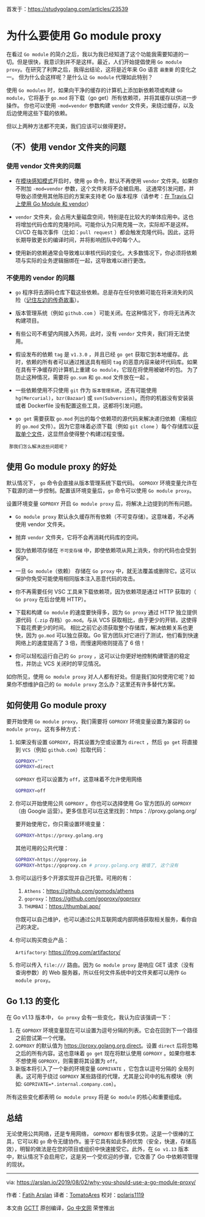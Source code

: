 首发于：https://studygolang.com/articles/23539

# 为什么要使用 Go module proxy

在看过 `Go module` 的简介之后，我以为我已经知道了这个功能我需要知道的一切。但是很快，我意识到并不是这样。最近，人们开始提倡使用 `Go module proxy`。在研究了利弊之后，我得出结论，这将是近年来 Go 语言 ` 最重要 ` 的变化之一。
但为什么会这样呢？是什么让 `Go module` 代理如此特别？

使用 `Go modules` 时，如果向干净的缓存的计算机上添加新依赖项或构建 `Go module`，它将基于 `go.mod` 将下载（go get）所有依赖项，并将其缓存以供进一步操作。
你也可以使用 `-mod=vendor` 参数构建 `vendor` 文件夹，来绕过缓存，以及后边使用这些下载的依赖。

但以上两种方法都不完美，我们应该可以做得更好。

## （不）使用 vendor 文件夹的问题

### 使用 vendor 文件夹的问题

* 在[模块感知模式](https://golang.org/cmd/go/#hdr-Modules_and_vendoring)开启时，使用 `go` 命令，默认不再使用 `vendor` 文件夹。如果你不附加 `-mod=vendor` 参数，这个文件夹将不会被启用。 这通常引发问题，并导致必须使用其他陈旧的方案来支持老 Go 版本程序（请参考：[在 Travis CI 上使用 Go Module 和 vendor](https://arslan.io/2018/08/26/using-go-modules-with-vendor-support-on-travis-ci/)）

* `vendor` 文件夹，会占用大量磁盘空间，特别是在比较大的单体应用中。这也将增加代码仓库的克隆时间。可能你认为只用克隆一次，实际却不是这样。CI/CD 在每次事件（比如：`pull request` ）都会触发克隆代码。因此，这将长期导致更长的编译时间，并将影响团队中的每个人。

* 使用新的依赖通常会导致难以审核代码的变化。大多数情况下，你必须将依赖项与实际的业务逻辑捆绑在一起，这导致难以进行更改。

### 不使用的 vendor 的问题

* `go` 程序将去源码仓库下载这些依赖。总是存在任何依赖可能在将来消失的风险（[记住左边的传奇故事](https://qz.com/646467/how-one-programmer-broke-the-internet-by-deleting-a-tiny-piece-of-code/)）。

* 版本管理系统（例如 `github.com` ）可能关闭。在这种情况下，你将无法再次构建项目。

* 有些公司不希望内网接入外网，此时，没有 `vendor` 文件夹，我们将无法使用。

* 假设发布的依赖 `tag` 是 `v1.3.0` ，并且已经 `go get` 获取它到本地缓存。此时，依赖的所有者可以通过推送具有相同 `tag` 的恶意内容来破坏代码库。如果在具有干净缓存的计算机上重建 `Go module`，它现在将使用被破坏的包。 为了防止这种情况，需要将 `go.sum` 和 `go.mod` 文件放在一起 。

* 一些依赖使用不只使用 `git` 作为 ` 版本管理系统 `，还有可能使用 `hg(Mercurial)`，`bzr(Bazaar`) 或 `svn(Subversion)`。而你的机器没有安装装或者 Dockerfile 没有配置这些工具，这都将引发问题。

* `go get` 需要获取 `go.mod` 列出的每个依赖项的源代码来解决递归依赖（需相应的 `go.mod` 文件）。因为它意味着必须下载（例如 `git clone` ）每个存储库以[获取单个文件](https://about.sourcegraph.com/go/gophercon-2019-go-module-proxy-life-of-a-query)，这显然会使得整个构建过程变慢。

` 那我们怎么解决这些问题呢？`

## 使用 Go module proxy 的好处

默认情况下， `go` 命令会直接从版本管理系统下载代码。
`GOPROXY` 环境变量允许在下载源的进一步控制。配置该环境变量后，`go` 命令可以使用 `Go module proxy`。

设置环境变量 `GOPROXY` 开启 `Go module proxy` 后，将解决上边提到的所有问题。

* `Go module proxy` 默认永久缓存所有依赖（不可变存储）。这意味着，不必再使用 vendor 文件夹。

* 抛弃 `vendor` 文件夹，它将不会再消耗代码库的空间。

* 因为依赖项存储在 ` 不可变存储 ` 中，即使依赖项从网上消失，你的代码也会受到保护。

* 一旦 `Go module`（依赖） 存储在 `Go proxy` 中，就无法覆盖或删除它。这可以保护你免受可能使用相同版本注入恶意代码的攻击。

* 你不再需要任何 VSC 工具来下载依赖项，因为依赖项是通过 HTTP 获取的（ `Go proxy` 在后台使用 HTTP）。

* 下载和构建 `Go module` 的速度要快得多，因为 `Go proxy` 通过 HTTP 独立提供源代码（`.zip` 存档）`go.mod`。与从 VCS 获取相比，由于更少的开销，这使得下载花费更少的时间。 相比之前它必须获取整个存储库，解决依赖关系也更快，因为 `go.mod` 可以独立获取。Go 官方团队对它进行了测试，他们看到快速网络上的速度提高了 3 倍，而慢速网络则提高了 6 倍！

* 你可以轻松运行自己的 `Go proxy` ，这可以让你更好地控制构建管道的稳定性，并防止 VCS 关闭时的罕见情况。

如你所见，使用 `Go module proxy` 对人人都有好处。但是我们如何使用它呢？如果你不想维护自己的 `Go module proxy` 怎么办？这里还有许多替代方案。

## 如何使用 Go module proxy

要开始使用 `Go module proxy`，我们需要将 `GOPROXY` 环境变量设置为兼容的 `Go module proxy`。这有多种方式：

1. 如果没有设置 `GOPROXY`，将其设置为空或设置为 `direct` ，然后 `go get` 将直接到 `VCS`（例如 `github.com`）拉取代码：

   ```bash
   GOPROXY=""
   GOPROXY=direct
   ```

    `GOPROXY` 也可以设置为 `off`，这意味着不允许使用网络

    ```bash
    GOPROXY=off
    ```

2. 你可以开始使用公共 `GOPROXY` 。你也可以选择使用 Go 官方团队的 `GOPROXY`（由 Google 运营）。更多信息可以在这里找到：https：//proxy.golang.org/

   要开始使用它，你只需设置环境变量：

    ```bash
    GOPROXY=https://proxy.golang.org
    ```

    其他可用的公共代理：

    ```bash
    GOPROXY=https://goproxy.io
    GOPROXY=https://goproxy.cn # proxy.golang.org 被墙了, 这个没有
    ```

3. 你可以运行多个开源实现并自己托管。可用的有：

    1. `Athens`：<https://github.com/gomods/athens>
    2. `goproxy`：<https://github.com/goproxy/goproxy>
    3. `THUMBAI`：<https://thumbai.app/>

    你既可以自己维护，也可以通过公共互联网或内部网络获取相关服务，看你自己的决定。

4. 你可以购买商业产品：

    `Artifactory`: <https://jfrog.com/artifactory/>

5. 你可以传入 `file:///` 路由。因为 `Go module proxy` 是响应 GET 请求（没有查询参数）的 Web 服务器，所以任何文件系统中的文件夹都可以用作 `Go module proxy`。

## Go 1.13 的变化

在 Go v1.13 版本中， `Go proxy` 会有一些变化，我认为应该强调一下：

1. 在 `GOPROXY` 环境变量现在可以设置为逗号分隔的列表。它会在回到下一个路径之前尝试第一个代理。
2. `GOPROXY` 的默认值为 <https://proxy.golang.org,direct>。设置 `direct` 后将忽略之后的所有内容。这也意味着 `go get` 现在将默认使用 `GOPROXY` 。如果你根本不想使用 `GOPROXY`，则需要将其设置为 `off`。
3. 新版本将引入了一个新的环境变量 `GOPRIVATE` ，它包含以逗号分隔的 全局列表。这可用于绕过 `GOPROXY` 某些路径的代理，尤其是公司中的私有模块（例如: `GOPRIVATE=*.internal.company.com`）。

所有这些变化都表明 `Go module proxy` 将是 `Go module` 的核心和重要组成。

## 总结

无论使用公共网络，还是专用网络， `GOPROXY` 都有很多优势。这是一个很棒的工具，它可以和 `go` 命令无缝协作。鉴于它具有如此多的优势（安全，快速，存储高效），明智的做法是在您的项目或组织中快速接受它。此外，在 `Go v1.13` 版本中，默认情况下会启用它，这是另一个受欢迎的步骤，它改善了 Go 中依赖项管理的现状。

---

via: https://arslan.io/2019/08/02/why-you-should-use-a-go-module-proxy/

作者：[Fatih Arslan](https://arslan.io/)
译者：[TomatoAres](https://github.com/TomatoAres)
校对：[polaris1119](https://github.com/polaris1119)

本文由 [GCTT](https://github.com/studygolang/GCTT) 原创编译，[Go 中文网](https://studygolang.com/) 荣誉推出
